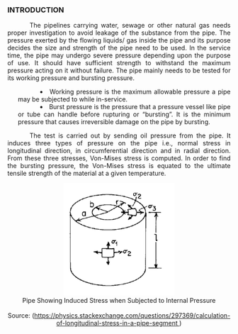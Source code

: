 ### INTRODUCTION<br>
<p style="text-indent:50px;text-align:justify">The pipelines carrying water, sewage or other natural gas needs proper investigation to avoid leakage of the substance from the pipe. The pressure exerted by the flowing liquids/ gas inside the pipe and its purpose decides the size and strength of the pipe need to be used. In the service time, the pipe may undergo severe pressure depending upon the purpose of use. It should have sufficient strength to withstand the maximum pressure acting on it without failure. The pipe mainly needs to be tested for its working pressure and bursting pressure.</p>

<ul style="text-indent:50px;text-align:justify;list-style-position: inside">
<li>Working pressure is the maximum allowable pressure a pipe may be subjected to while in-service.</li>
<li>Burst pressure is the pressure that a pressure vessel like pipe or tube can handle before rupturing or “bursting”. It is the minimum pressure that causes irreversible damage on the pipe by bursting.</li>
</ul>

<p style="text-indent:50px;text-align:justify">The test is carried out by sending oil pressure from the pipe. It induces three types of pressure on the pipe i.e., normal stress in longitudinal direction, in circumferential direction and in radial direction. From these three stresses, Von-Mises stress is computed. In order to find the bursting pressure, the Von-Mises stress is equated to the ultimate tensile strength of the material at a given temperature.</p>

<center>
  <img src="images/pipeDimension.png" height="253" width="250">
</center>

<center>Pipe Showing Induced Stress when Subjected to Internal Pressure</center><br>
<center>Source: (<a href="https://physics.stackexchange.com/questions/297369/calculation-of-longitudinal-stress-in-a-pipe-segment ">https://physics.stackexchange.com/questions/297369/calculation-of-longitudinal-stress-in-a-pipe-segment </a>)
</center>
